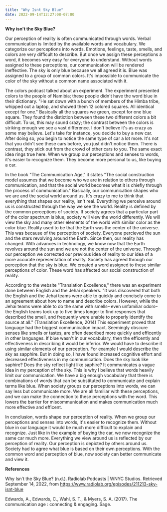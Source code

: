 ```yaml
---
title: "Why Isnt Sky Blue"
date: 2022-09-14T12:27:08-07:00
---
```


**Why isn't the Sky Blue?**

Our perception of reality is often communicated through words.
Verbal communication is limited by the available words and vocabulary.
We categorize our perceptions into words.
Emotions, feelings, taste, smells, and colors are very difficult to describe.
But once we assign these perceptions a word, it becomes very easy for everyone to understand.
Without words assigned to these perceptions, our communication will be rendered ineffective.
The sky is only blue because we all agreed it is.
Blue was assigned to a group of common colors.
It's impossible to communicate the color of the sky without a common name associated with it.

The colors podcast talked about an experiment.
The experiment presented colors to the people of Namibia; these people didn't have the word blue in their dictionary.
"He sat down with a bunch of members of the Himba tribe, whipped out a laptop, and showed them 12 colored squares. All identical except for one."
Basically all the squares we green, except for one blue square.
They found the distiction between these two different colors a bit difficult.
To us, this may sound crazy; the contrast between the colors is striking enough we see a vast difference.
I don't believe it's as crazy as some may believe.
Let's take for instance, you decide to buy a new car.
After doing so, you begin to notice the same type of car a lot more.
It's not that you didn't see these cars before, you just didn't notice them.
There is contrast, they stick out from the crowd of other cars to you.
The same exact idea rings true here.
When we group our perceptions and senses to words, it's easier to recognize them.
They become more personal to us, like buying a car.

In the book "The Communication Age," it states "The social construction model assumes that we become who we are in relation to others through communication, and that the social world becomes what it is chiefly through the process of communication."
Basically, our communication shapes who we are and the social world around us.
It's crazy to me to think that everything that shapes our reality, isn't real.
Everything we perceive around us is constructed through the way we see the world.
Reality is defined by the common perceptions of society.
If society agrees that a particular part of the color spectrum is blue, society will view the world differently.
We will view the sky and many other elements of the world with similar color as the color blue.
Reality used to be that the Earth was the center of the universe.
This was because of the perception of society.
Everyone percieved the sun and the stars revolving around the Earth.
Since then, our reality has changed.
With advances in technology, we know now that the Earth revolves around the sun and we are not the center of the universe.
Through our perception we corrected our previous idea of reality to our idea of a more accurate representation of reality.
Society has agreed through our perception that the sky is blue.
We created a word assigned to these similar perceptions of color.
These word has affected our social construction of reality.

According to the website "Translation Excellence," there was an experiment done between English and the Jehai speakers. 
"It was discovered that both the English and the Jehai teams were able to quickly and concisely come to an agreement about how to name and describe colors. However, while the Jehai teams were able to do the same with smells– even unfamiliar odors– the English teams took up to five times longer to find responses that described the smell, and frequently were unable to properly identify the source at all." (Translation Excellence, 2014)
This experiment proved that language had the biggest communication impact.
Seemingly obscure senses like smells or tastes, are often described more quickly and efficently in other languages.
If blue wasn't in our vocabulary, then the efficently and effectiveness in describing it would be inferior.
We would have to describe it using similar elements of our perception.
For example I would describe the sky as sapphire.
But in doing so, I have found increased cognitive effort and decreased effectiveness in my communication.
Does the sky look like saphire?
Does the sky reflect light like saphire?
It communicates a vague idea in my perception of the sky.
This is why I believe that words heavily limit our communication.
We have a big enough vocabulary that there is combinations of words that can be substituted to communicate and explain terms like blue.
When society groups our perceptions into words, we can say less but communicate more.
We are all familiar with these perceptions, and we can make the connection to these perceptions with the word.
This lowers the barrier for miscommunication and makes communication much more effective and efficent.

In conclusion, words shape our perception of reality.
When we group our perceptions and senses into words, it's easier to recognize them.
Without blue in our language it would be much more difficult to explain and recognize.
Just like in the example of buying the car, we now recognize the same car much more.
Everything we view around us is reflected by our perception of reality.
Our perception is depicted by others around us.
Society had to agree what blue is based on their own perceptions.
With the common word and perception of blue, now society can better communicate and view it.

**References**

Why Isn’t the Sky Blue? (n.d.). Radiolab Podcasts | WNYC Studios. Retrieved September 14, 2022, from https://www.radiolab.org/episodes/211213-sky-isnt-blue

Edwards, A., Edwards, C., Wahl, S. T., & Myers, S. A. (2017). The communication age : connecting & engaging. Sage.
